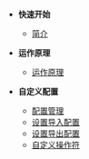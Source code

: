+ **快速开始**
    + [简介](/zh-cn/Intro.md)

+ **运作原理**
    + [运作原理](/zh-cn/Principle.md)

+ **自定义配置**
    + [配置管理](/zh-cn/ConfigManage.md)
    + [设置导入配置](/zh-cn/ImportConfig.md)
    + [设置导出配置](/zh-cn/ExportConfig.md)
    + [自定义操作符](/zh-cn/CustomOperator.md)

